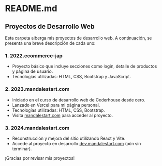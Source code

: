 # README.md

## Proyectos de Desarrollo Web

Esta carpeta alberga mis proyectos de desarrollo web. A continuación, se presenta una breve descripción de cada uno:

### 1. 2022.ecommerce-jap

- Proyecto básico que incluye secciones como login, detalle de productos y página de usuario.
- Tecnologías utilizadas: HTML, CSS, Bootstrap y JavaScript.

### 2. 2023.mandalestart.com

- Iniciado en el curso de desarrollo web de Coderhouse desde cero.
- Lanzado en Vercel para mi página personal.
- Tecnologías utilizadas: HTML, CSS, Bootstrap.
- Visita [mandalestart.com](https://www.mandalestart.com) para acceder al proyecto.

### 3. 2024.mandalestart.com

- Reconstrucción y mejora del sitio utilizando React y Vite.
- Accede al proyecto en desarrollo [dev.mandalestart.com](https://dev.mandalestart.com) (aún sin terminar).

¡Gracias por revisar mis proyectos!
